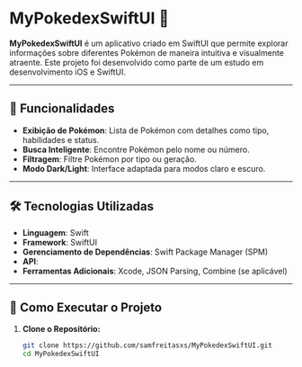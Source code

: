 # MyPokedexSwiftUI 🐾

**MyPokedexSwiftUI** é um aplicativo criado em SwiftUI que permite explorar informações sobre diferentes Pokémon de maneira intuitiva e visualmente atraente. Este projeto foi desenvolvido como parte de um estudo em desenvolvimento iOS e SwiftUI.

---

## 🚀 Funcionalidades

- **Exibição de Pokémon**: Lista de Pokémon com detalhes como tipo, habilidades e status.
- **Busca Inteligente**: Encontre Pokémon pelo nome ou número.
- **Filtragem**: Filtre Pokémon por tipo ou geração.
- **Modo Dark/Light**: Interface adaptada para modos claro e escuro.
---

## 🛠️ Tecnologias Utilizadas

- **Linguagem**: Swift
- **Framework**: SwiftUI
- **Gerenciamento de Dependências**: Swift Package Manager (SPM)
- **API**:
- **Ferramentas Adicionais**: Xcode, JSON Parsing, Combine (se aplicável)

---

## 🔧 Como Executar o Projeto

1. **Clone o Repositório:**
   ```bash
   git clone https://github.com/samfreitasxs/MyPokedexSwiftUI.git
   cd MyPokedexSwiftUI
